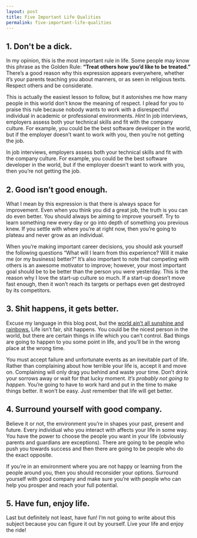```yaml
---
layout: post
title: Five Important Life Qualities
permalink: five-important-life-qualities
---
```


## 1. Don't be a dick.
In my opinion, this is the most important rule in life. Some people may know this phrase as the Golden Rule: **“Treat others how you’d like to be treated.”** There’s a good reason why this expression appears everywhere, whether it’s your parents teaching you about manners, or as seen in religious texts. Respect others and be considerate.

This is actually the easiest lesson to follow, but it astonishes me how many people in this world don’t know the meaning of respect. I plead for you to praise this rule because nobody wants to work with a disrespectful individual in academic or professional environments. *Hint* In job interviews, employers assess both your technical skills and fit with the company culture. For example, you could be the best software developer in the world, but if the employer doesn’t want to work with you, then you’re not getting the job.

In job interviews, employers assess both your technical skills and fit with the company culture. For example, you could be the best software developer in the world, but if the employer doesn’t want to work with you, then you’re not getting the job.

## 2. Good isn’t good enough.

What I mean by this expression is that there is always space for improvement. Even when you think you did a great job, the truth is you can do even better. You should always be aiming to improve yourself. Try to learn something new every day or go into depth of something you previous knew. If you settle with where you’re at right now, then you’re going to plateau and never grow as an individual.

When you’re making important career decisions, you should ask yourself the following questions “What will I learn from this experience? Will it make me (or my business) better?” It’s also important to note that competing with others is an awesome motivator to improve; however, your most important goal should be to be better than the person you were yesterday. This is the reason why I love the start-up culture so much. If a start-up doesn’t move fast enough, then it won’t reach its targets or perhaps even get destroyed by its competitors.

## 3. Shit happens, it gets better.

Excuse my language in this blog post, but the [world ain’t all sunshine and rainbows.](https://youtu.be/D_Vg4uyYwEk?t=97) Life isn’t fair, shit happens. You could be the nicest person in the world, but there are certain things in life which you can’t control. Bad things are going to happen to you some point in life, and you’ll be in the wrong place at the wrong time.

You must accept failure and unfortunate events as an inevitable part of life. Rather than complaining about how terrible your life is, accept it and move on. Complaining will only drag you behind and waste your time. Don’t drink your sorrows away or wait for that lucky moment. *It’s probably not going to happen.* You’re going to have to work hard and put in the time to make things better. It won’t be easy. Just remember that life will get better.

## 4. Surround yourself with good company.

Believe it or not, the environment you’re in shapes your past, present and future. Every individual who you interact with affects your life in some way. You have the power to choose the people you want in your life (obviously parents and guardians are exceptions). There are going to be people who push you towards success and then there are going to be people who do the exact opposite.

If you’re in an environment where you are not happy or learning from the people around you, then you should reconsider your options. Surround yourself with good company and make sure you’re with people who can help you prosper and reach your full potential.

## 5. Have fun, enjoy life.

Last but definitely not least, have fun! I’m not going to write about this subject because you can figure it out by yourself. Live your life and enjoy the ride!
